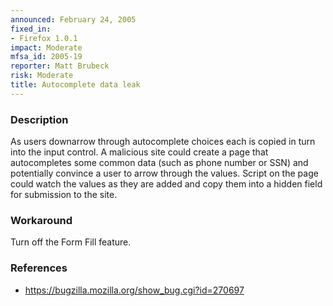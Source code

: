 ```yaml
---
announced: February 24, 2005
fixed_in:
- Firefox 1.0.1
impact: Moderate
mfsa_id: 2005-19
reporter: Matt Brubeck
risk: Moderate
title: Autocomplete data leak
---
```


<h3>Description</h3>

<p>As users downarrow through autocomplete choices each is copied in turn
into the input control. A malicious site could create a page that
autocompletes some common data (such as phone number or SSN) and
potentially convince a user to arrow through the values. Script on
the page could watch the values as they are added and copy them into
a hidden field for submission to the site.</p>

<h3>Workaround</h3>

<p>Turn off the Form Fill feature.</p>

<h3>References</h3>

<ul>
<li><a href="https://bugzilla.mozilla.org/show_bug.cgi?id=270697">
https://bugzilla.mozilla.org/show_bug.cgi?id=270697</a></li>
</ul>



